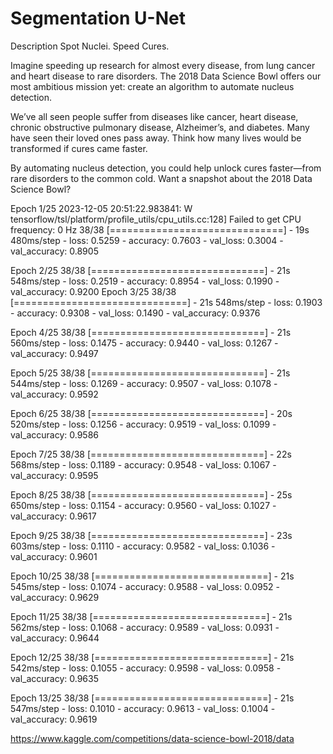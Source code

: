 # Segmentation U-Net

Description
Spot Nuclei. Speed Cures.

Imagine speeding up research for almost every disease, from lung cancer and heart disease to rare disorders. The 2018 Data Science Bowl offers our most ambitious mission yet: create an algorithm to automate nucleus detection.

We’ve all seen people suffer from diseases like cancer, heart disease, chronic obstructive pulmonary disease, Alzheimer’s, and diabetes. Many have seen their loved ones pass away. Think how many lives would be transformed if cures came faster.

By automating nucleus detection, you could help unlock cures faster—from rare disorders to the common cold. Want a snapshot about the 2018 Data Science Bowl?


Epoch 1/25
2023-12-05 20:51:22.983841: W tensorflow/tsl/platform/profile_utils/cpu_utils.cc:128] Failed to get CPU frequency: 0 Hz
38/38 [==============================] - 19s 480ms/step - loss: 0.5259 - accuracy: 0.7603 - val_loss: 0.3004 - val_accuracy: 0.8905

Epoch 2/25
38/38 [==============================] - 21s 548ms/step - loss: 0.2519 - accuracy: 0.8954 - val_loss: 0.1990 - val_accuracy: 0.9200
Epoch 3/25
38/38 [==============================] - 21s 548ms/step - loss: 0.1903 - accuracy: 0.9308 - val_loss: 0.1490 - val_accuracy: 0.9376

Epoch 4/25
38/38 [==============================] - 21s 560ms/step - loss: 0.1475 - accuracy: 0.9440 - val_loss: 0.1267 - val_accuracy: 0.9497

Epoch 5/25
38/38 [==============================] - 21s 544ms/step - loss: 0.1269 - accuracy: 0.9507 - val_loss: 0.1078 - val_accuracy: 0.9592

Epoch 6/25
38/38 [==============================] - 20s 520ms/step - loss: 0.1256 - accuracy: 0.9519 - val_loss: 0.1099 - val_accuracy: 0.9586

Epoch 7/25
38/38 [==============================] - 22s 568ms/step - loss: 0.1189 - accuracy: 0.9548 - val_loss: 0.1067 - val_accuracy: 0.9595

Epoch 8/25
38/38 [==============================] - 25s 650ms/step - loss: 0.1154 - accuracy: 0.9560 - val_loss: 0.1027 - val_accuracy: 0.9617

Epoch 9/25
38/38 [==============================] - 23s 603ms/step - loss: 0.1110 - accuracy: 0.9582 - val_loss: 0.1036 - val_accuracy: 0.9601

Epoch 10/25
38/38 [==============================] - 21s 545ms/step - loss: 0.1074 - accuracy: 0.9588 - val_loss: 0.0952 - val_accuracy: 0.9629

Epoch 11/25
38/38 [==============================] - 21s 562ms/step - loss: 0.1068 - accuracy: 0.9589 - val_loss: 0.0931 - val_accuracy: 0.9644

Epoch 12/25
38/38 [==============================] - 21s 542ms/step - loss: 0.1055 - accuracy: 0.9598 - val_loss: 0.0958 - val_accuracy: 0.9635

Epoch 13/25
38/38 [==============================] - 21s 547ms/step - loss: 0.1010 - accuracy: 0.9613 - val_loss: 0.1004 - val_accuracy: 0.9619

https://www.kaggle.com/competitions/data-science-bowl-2018/data
